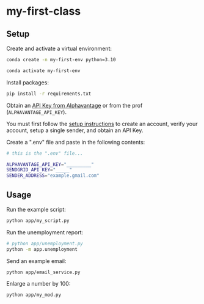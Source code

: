 # my-first-class

## Setup

Create and activate a virtual environment:

```sh
conda create -n my-first-env python=3.10

conda activate my-first-env
```

Install packages:

```sh
pip install -r requirements.txt
```

Obtain an [API Key from Alphavantage](https://www.alphavantage.co/support/#api-key) or from the prof (`ALPHAVANTAGE_API_KEY`).

You must first follow the [setup instructions](https://github.com/prof-rossetti/intro-to-python/blob/main/notes/python/packages/sendgrid.md) to create an account, verify your account, setup a single sender, and obtain an API Key.

Create a ".env" file and paste in the following contents:

```sh
# this is the ".env" file...

ALPHAVANTAGE_API_KEY="_________"
SENDGRID_API_KEY="_____"
SENDER_ADDRESS="example.gmail.com"
```


## Usage

Run the example script:

```sh
python app/my_script.py
```

Run the unemployment report:

```sh
# python app/unemployment.py
python -m app.unemployment
```

Send an example email:


```sh
python app/email_service.py
```

Enlarge a number by 100:

```sh
python app/my_mod.py
```